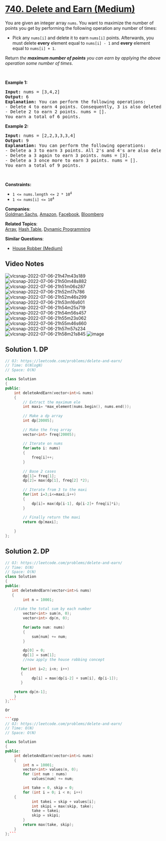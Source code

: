 # [740. Delete and Earn (Medium)](https://leetcode.com/problems/delete-and-earn/)

<p>You are given an integer array <code>nums</code>. You want to maximize the number of points you get by performing the following operation any number of times:</p>

<ul>
	<li>Pick any <code>nums[i]</code> and delete it to earn <code>nums[i]</code> points. Afterwards, you must delete <b>every</b> element equal to <code>nums[i] - 1</code> and <strong>every</strong> element equal to <code>nums[i] + 1</code>.</li>
</ul>

<p>Return <em>the <strong>maximum number of points</strong> you can earn by applying the above operation some number of times</em>.</p>

<p>&nbsp;</p>
<p><strong>Example 1:</strong></p>

<pre><strong>Input:</strong> nums = [3,4,2]
<strong>Output:</strong> 6
<strong>Explanation:</strong> You can perform the following operations:
- Delete 4 to earn 4 points. Consequently, 3 is also deleted. nums = [2].
- Delete 2 to earn 2 points. nums = [].
You earn a total of 6 points.
</pre>

<p><strong>Example 2:</strong></p>

<pre><strong>Input:</strong> nums = [2,2,3,3,3,4]
<strong>Output:</strong> 9
<strong>Explanation:</strong> You can perform the following operations:
- Delete a 3 to earn 3 points. All 2's and 4's are also deleted. nums = [3,3].
- Delete a 3 again to earn 3 points. nums = [3].
- Delete a 3 once more to earn 3 points. nums = [].
You earn a total of 9 points.</pre>

<p>&nbsp;</p>
<p><strong>Constraints:</strong></p>

<ul>
	<li><code>1 &lt;= nums.length &lt;= 2 * 10<sup>4</sup></code></li>
	<li><code>1 &lt;= nums[i] &lt;= 10<sup>4</sup></code></li>
</ul>


**Companies**:  
[Goldman Sachs](https://leetcode.com/company/goldman-sachs), [Amazon](https://leetcode.com/company/amazon), [Facebook](https://leetcode.com/company/facebook), [Bloomberg](https://leetcode.com/company/bloomberg)

**Related Topics**:  
[Array](https://leetcode.com/tag/array/), [Hash Table](https://leetcode.com/tag/hash-table/), [Dynamic Programming](https://leetcode.com/tag/dynamic-programming/)

**Similar Questions**:
* [House Robber (Medium)](https://leetcode.com/problems/house-robber/)

## Video Notes

![vlcsnap-2022-07-06-21h47m43s189](https://user-images.githubusercontent.com/37560890/177676340-74795ab6-24df-4930-bb71-c2bfbb74413d.png)
![vlcsnap-2022-07-06-21h50m48s882](https://user-images.githubusercontent.com/37560890/177676345-746f3bfd-75c8-4d7a-85d3-aa0513e5a6a7.png)
![vlcsnap-2022-07-06-21h51m06s287](https://user-images.githubusercontent.com/37560890/177676346-fa7b76c1-a6f2-4ecc-8f81-e3aba63df269.png)
![vlcsnap-2022-07-06-21h52m17s786](https://user-images.githubusercontent.com/37560890/177676348-a5512cee-91cb-419d-bd4e-43d1cf5331c1.png)
![vlcsnap-2022-07-06-21h52m46s299](https://user-images.githubusercontent.com/37560890/177676352-66883e58-3bf9-46ab-9d61-cd7bbb7bd0c8.png)
![vlcsnap-2022-07-06-21h53m16s601](https://user-images.githubusercontent.com/37560890/177676353-0c3670a8-c9d5-49a2-b344-84598d01d5fe.png)
![vlcsnap-2022-07-06-21h54m25s719](https://user-images.githubusercontent.com/37560890/177676356-2e92a680-3b18-473c-a739-55428d5eab95.png)
![vlcsnap-2022-07-06-21h54m56s457](https://user-images.githubusercontent.com/37560890/177676361-0b22b3ec-7c7e-45fa-8805-cf657aeb370c.png)
![vlcsnap-2022-07-06-21h55m23s062](https://user-images.githubusercontent.com/37560890/177676363-8a57beff-1d5b-4ac3-9e90-db95c0e59526.png)
![vlcsnap-2022-07-06-21h55m46s660](https://user-images.githubusercontent.com/37560890/177676364-c4c10e09-b8c4-4b80-aef6-42f88850ce68.png)
![vlcsnap-2022-07-06-21h57m57s234](https://user-images.githubusercontent.com/37560890/177676367-bfb5cfd6-8744-4921-8916-5a7a185d5876.png)
![vlcsnap-2022-07-06-21h58m21s845](https://user-images.githubusercontent.com/37560890/177676369-12388e2d-f3ef-4bc9-8b24-3d187548b9bf.png)
![image](https://user-images.githubusercontent.com/37560890/177677241-e11c7da4-71ce-40d0-b3c8-df14f9e8e15f.png)


## Solution 1. DP

```cpp
// OJ: https://leetcode.com/problems/delete-and-earn/
// Time: O(NlogN)
// Space: O(N)

class Solution 
{
public:
    int deleteAndEarn(vector<int>& nums) 
    {
        // Extract the maximum ele
        int maxi= *max_element(nums.begin(), nums.end());
        
        // Make a dp array
        int dp[20005];
        
        // Make the freq array
        vector<int> freq(20005);
        
        // Iterate on nums
        for(auto i: nums)
        {
            freq[i]++;
        }
        
        // Base 2 cases
        dp[1]= freq[1];
        dp[2]= max(dp[1], freq[2] *2);
        
        // Iterate from 3 to the maxi
        for(int i=3;i<=maxi;i++)
        {
            dp[i]= max(dp[i-1], dp[i-2]+ freq[i]*i);
        }
        
        // Finally return the maxi
        return dp[maxi];
        
    }
};
```

## Solution 2. DP

```cpp
// OJ: https://leetcode.com/problems/delete-and-earn/
// Time: O(N)
// Space: O(N)
class Solution 
{
public:
   int deleteAndEarn(vector<int>& nums) 
   {
        int n = 10001;
    
	//take the total sum by each number
        vector<int> sum(n, 0);
        vector<int> dp(n, 0);
    
        for(auto num: nums)
        {
            sum[num] += num;
        }
    
        dp[0] = 0;
        dp[1] = sum[1];
        //now apply the house robbing concept
        
       for(int i=2; i<n; i++)
       {
            dp[i] = max(dp[i-2] + sum[i], dp[i-1]);
       }
    
    return dp[n-1];
    }
};```

Or

```cpp
// OJ: https://leetcode.com/problems/delete-and-earn/
// Time: O(N)
// Space: O(N)

class Solution 
{
public:
    int deleteAndEarn(vector<int>& nums) 
    {
        int n = 10001;
        vector<int> values(n, 0);
        for (int num : nums)
            values[num] += num;

        int take = 0, skip = 0;
        for (int i = 0; i < n; i++) 
	{
            int takei = skip + values[i];
            int skipi = max(skip, take);
            take = takei;
            skip = skipi;
        }
        return max(take, skip);
    }
};```
